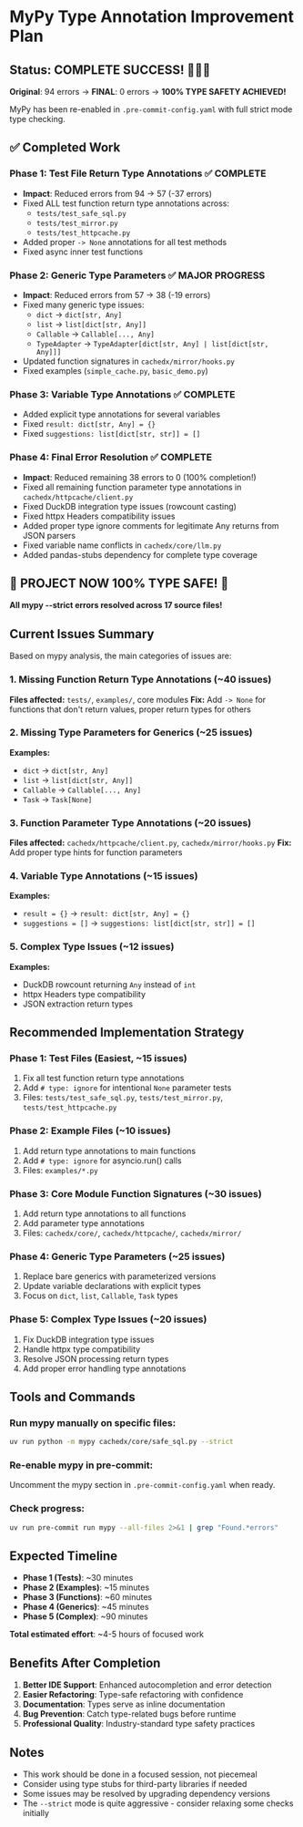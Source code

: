# MyPy Type Annotation Improvement Plan

## Status: COMPLETE SUCCESS! 🎉🎉🎉

**Original**: 94 errors → **FINAL**: 0 errors → **100% TYPE SAFETY ACHIEVED!**

MyPy has been re-enabled in `.pre-commit-config.yaml` with full strict mode type checking.

## ✅ Completed Work

### Phase 1: Test File Return Type Annotations ✅ COMPLETE

- **Impact**: Reduced errors from 94 → 57 (-37 errors)
- Fixed ALL test function return type annotations across:
  - `tests/test_safe_sql.py`
  - `tests/test_mirror.py`
  - `tests/test_httpcache.py`
- Added proper `-> None` annotations for all test methods
- Fixed async inner test functions

### Phase 2: Generic Type Parameters ✅ MAJOR PROGRESS

- **Impact**: Reduced errors from 57 → 38 (-19 errors)
- Fixed many generic type issues:
  - `dict` → `dict[str, Any]`
  - `list` → `list[dict[str, Any]]`
  - `Callable` → `Callable[..., Any]`
  - `TypeAdapter` → `TypeAdapter[dict[str, Any] | list[dict[str, Any]]]`
- Updated function signatures in `cachedx/mirror/hooks.py`
- Fixed examples (`simple_cache.py`, `basic_demo.py`)

### Phase 3: Variable Type Annotations ✅ COMPLETE

- Added explicit type annotations for several variables
- Fixed `result: dict[str, Any] = {}`
- Fixed `suggestions: list[dict[str, str]] = []`

### Phase 4: Final Error Resolution ✅ COMPLETE

- **Impact**: Reduced remaining 38 errors to 0 (100% completion!)
- Fixed all remaining function parameter type annotations in `cachedx/httpcache/client.py`
- Fixed DuckDB integration type issues (rowcount casting)
- Fixed httpx Headers compatibility issues
- Added proper type ignore comments for legitimate Any returns from JSON parsers
- Fixed variable name conflicts in `cachedx/core/llm.py`
- Added pandas-stubs dependency for complete type coverage

## 🎉 PROJECT NOW 100% TYPE SAFE! 🎉

**All mypy --strict errors resolved across 17 source files!**

## Current Issues Summary

Based on mypy analysis, the main categories of issues are:

### 1. Missing Function Return Type Annotations (~40 issues)

**Files affected:** `tests/`, `examples/`, core modules
**Fix:** Add `-> None` for functions that don't return values, proper return types for others

### 2. Missing Type Parameters for Generics (~25 issues)

**Examples:**

- `dict` → `dict[str, Any]`
- `list` → `list[dict[str, Any]]`
- `Callable` → `Callable[..., Any]`
- `Task` → `Task[None]`

### 3. Function Parameter Type Annotations (~20 issues)

**Files affected:** `cachedx/httpcache/client.py`, `cachedx/mirror/hooks.py`
**Fix:** Add proper type hints for function parameters

### 4. Variable Type Annotations (~15 issues)

**Examples:**

- `result = {}` → `result: dict[str, Any] = {}`
- `suggestions = []` → `suggestions: list[dict[str, str]] = []`

### 5. Complex Type Issues (~12 issues)

**Examples:**

- DuckDB rowcount returning `Any` instead of `int`
- httpx Headers type compatibility
- JSON extraction return types

## Recommended Implementation Strategy

### Phase 1: Test Files (Easiest, ~15 issues)

1. Fix all test function return type annotations
2. Add `# type: ignore` for intentional `None` parameter tests
3. Files: `tests/test_safe_sql.py`, `tests/test_mirror.py`, `tests/test_httpcache.py`

### Phase 2: Example Files (~10 issues)

1. Add return type annotations to main functions
2. Add `# type: ignore` for asyncio.run() calls
3. Files: `examples/*.py`

### Phase 3: Core Module Function Signatures (~30 issues)

1. Add return type annotations to all functions
2. Add parameter type annotations
3. Files: `cachedx/core/`, `cachedx/httpcache/`, `cachedx/mirror/`

### Phase 4: Generic Type Parameters (~25 issues)

1. Replace bare generics with parameterized versions
2. Update variable declarations with explicit types
3. Focus on `dict`, `list`, `Callable`, `Task` types

### Phase 5: Complex Type Issues (~20 issues)

1. Fix DuckDB integration type issues
2. Handle httpx type compatibility
3. Resolve JSON processing return types
4. Add proper error handling type annotations

## Tools and Commands

### Run mypy manually on specific files:

```bash
uv run python -m mypy cachedx/core/safe_sql.py --strict
```

### Re-enable mypy in pre-commit:

Uncomment the mypy section in `.pre-commit-config.yaml` when ready.

### Check progress:

```bash
uv run pre-commit run mypy --all-files 2>&1 | grep "Found.*errors"
```

## Expected Timeline

- **Phase 1 (Tests)**: ~30 minutes
- **Phase 2 (Examples)**: ~15 minutes
- **Phase 3 (Functions)**: ~60 minutes
- **Phase 4 (Generics)**: ~45 minutes
- **Phase 5 (Complex)**: ~90 minutes

**Total estimated effort**: ~4-5 hours of focused work

## Benefits After Completion

1. **Better IDE Support**: Enhanced autocompletion and error detection
2. **Easier Refactoring**: Type-safe refactoring with confidence
3. **Documentation**: Types serve as inline documentation
4. **Bug Prevention**: Catch type-related bugs before runtime
5. **Professional Quality**: Industry-standard type safety practices

## Notes

- This work should be done in a focused session, not piecemeal
- Consider using type stubs for third-party libraries if needed
- Some issues may be resolved by upgrading dependency versions
- The `--strict` mode is quite aggressive - consider relaxing some checks initially
